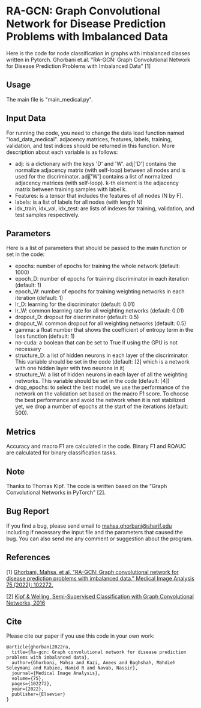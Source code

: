 RA-GCN: Graph Convolutional Network for Disease Prediction Problems with Imbalanced Data
====

Here is the code for node classification in graphs with imbalanced classes written in Pytorch.
Ghorbani et.al. "RA-GCN: Graph Convolutional Network for Disease Prediction Problems with Imbalanced Data" [1]



Usage 
------------
The main file is "main_medical.py".


Input Data
------------
For running the code, you need to change the data load function named "load_data_medical". adjacency matrices, features, labels, training, validation, and test indices should be returned in this function. More description about each variable is as follows:
- adj: is a dictionary with the keys 'D' and 'W'. adj['D'] contains the normalize adjacency matrix (with self-loop) between all nodes and is used for the discriminator. adj['W'] contains a list of normalized adjacency matrices (with self-loop). k-th element is the adjacency matrix between training samples with label k.
- Features: is a tensor that includes the features of all nodes (N by F).
- labels: is a list of labels for all nodes (with length N)
- idx_train, idx_val, idx_test: are lists of indexes for training, validation, and test samples respectively.

Parameters
------------
Here is a list of parameters that should be passed to the main function or set in the code:
- epochs: number of epochs for training the whole network (default: 1000)
- epoch_D: number of epochs for training discriminator in each iteration (default: 1)
- epoch_W: number of epochs for training weighting networks in each iteration (default: 1)
- lr_D: learning for the discriminator (default: 0.01)
- lr_W: common learning rate for all weighting networks (default: 0.01)
- dropout_D: dropout for discriminator (default: 0.5)
- dropout_W: common dropout for all weighting networks (default: 0.5)
- gamma: a float number that shows the coefficient of entropy term in the loss function (default: 1)
- no-cuda: a boolean that can be set to True if using the GPU is not necessary
- structure_D: a list of hidden neurons in each layer of the discriminator. This variable should be set in the code (default: [2] which is a network with one hidden layer with two neurons in it)
- structure_W: a list of hidden neurons in each layer of all the weighting networks. This variable should be set in the code (default: [4])
- drop_epochs: to select the best model, we use the performance of the network on the validation set based on the macro F1 score. To choose the best performance and avoid the network when it is not stabilized yet, we drop a number of epochs at the start of the iterations (default: 500). 

Metrics
------------
Accuracy and macro F1 are calculated in the code. Binary F1 and ROAUC are calculated for binary classification tasks.

Note
------------
Thanks to Thomas Kipf. The code is written based on the "Graph Convolutional Networks in PyTorch" [2].

Bug Report
------------
If you find a bug, please send email to mahsa.ghorbani@sharif.edu including if necessary the input file and the parameters that caused the bug.
You can also send me any comment or suggestion about the program.

References
------------
[1] [Ghorbani, Mahsa, et al. "RA-GCN: Graph convolutional network for disease prediction problems with imbalanced data." Medical Image Analysis 75 (2022): 102272.](https://arxiv.org/pdf/2103.00221)

[2] [Kipf & Welling, Semi-Supervised Classification with Graph Convolutional Networks, 2016](https://arxiv.org/abs/1609.02907)

Cite
------------
Please cite our paper if you use this code in your own work:

```
@article{ghorbani2022ra,
  title={Ra-gcn: Graph convolutional network for disease prediction problems with imbalanced data},
  author={Ghorbani, Mahsa and Kazi, Anees and Baghshah, Mahdieh Soleymani and Rabiee, Hamid R and Navab, Nassir},
  journal={Medical Image Analysis},
  volume={75},
  pages={102272},
  year={2022},
  publisher={Elsevier}
}
```